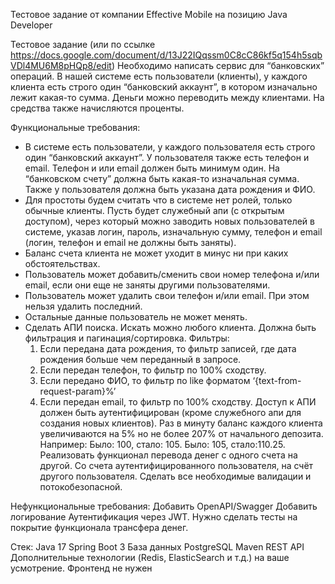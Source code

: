 Тестовое задание от компании Effective Mobile на позицию Java Developer

  Тестовое задание (или по ссылке https://docs.google.com/document/d/13J22IQqssm0C8cC86kf5q154h5sqbVDl4MU6M8pHQp8/edit)
  Необходимо написать сервис для “банковских” операций. В нашей системе есть пользователи (клиенты), у каждого клиента есть строго один “банковский аккаунт”, в котором изначально лежит какая-то сумма. Деньги можно переводить между клиентами. На средства также начисляются проценты.
  
  Функциональные требования:
  - В системе есть пользователи, у каждого пользователя есть строго один “банковский аккаунт”. У пользователя также есть телефон и email. Телефон и или email должен быть минимум один. На “банковском счету” должна быть какая-то изначальная сумма. Также у пользователя должна быть указана дата рождения и ФИО.
  - Для простоты будем считать что в системе нет ролей, только обычные клиенты. Пусть будет служебный апи (с открытым доступом), через который можно заводить новых пользователей в системе, указав логин, пароль, изначальную сумму, телефон и email (логин, телефон и email не должны быть заняты). 
  - Баланс счета клиента не может уходит в минус ни при каких обстоятельствах.
  - Пользователь может добавить/сменить свои номер телефона и/или email, если они еще не заняты другими пользователями.
  - Пользователь может удалить свои телефон и/или email. При этом нельзя удалить последний.
  - Остальные данные пользователь не может менять.
  - Сделать АПИ поиска. Искать можно любого клиента. Должна быть фильтрация и пагинация/сортировка. Фильтры:
    1. Если передана дата рождения, то фильтр записей, где дата рождения больше чем переданный в запросе.
    2. Если передан телефон, то фильтр по 100% сходству.
    3. Если передано ФИО, то фильтр по like форматом ‘{text-from-request-param}%’
    4. Если передан email, то фильтр по 100% сходству. 
  Доступ к АПИ должен быть аутентифицирован (кроме служебного апи для создания новых клиентов).
  Раз в минуту баланс каждого клиента увеличиваются на 5% но не более 207% от начального депозита.
  Например:
  Было: 100, стало: 105.
  Было: 105, стало:110.25.
  Реализовать функционал перевода денег с одного счета на другой. Со счета аутентифицированного пользователя, на счёт другого пользователя. Сделать все необходимые валидации и потокобезопасной.
  
  Нефункциональные требования:
  Добавить OpenAPI/Swagger
  Добавить логирование
  Аутентификация через JWT.
  Нужно сделать тесты на покрытие функционала трансфера денег.
  
  Стек:
  Java 17
  Spring Boot 3
  База данных PostgreSQL
  Maven
  REST API
  Дополнительные технологии (Redis, ElasticSearch и т.д.) на ваше усмотрение.
  Фронтенд не нужен
